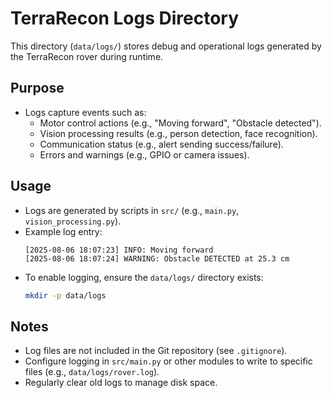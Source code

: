 # TerraRecon Logs Directory

This directory (`data/logs/`) stores debug and operational logs generated by the TerraRecon rover during runtime.

## Purpose
- Logs capture events such as:
  - Motor control actions (e.g., "Moving forward", "Obstacle detected").
  - Vision processing results (e.g., person detection, face recognition).
  - Communication status (e.g., alert sending success/failure).
  - Errors and warnings (e.g., GPIO or camera issues).

## Usage
- Logs are generated by scripts in `src/` (e.g., `main.py`, `vision_processing.py`).
- Example log entry:
  ```
  [2025-08-06 18:07:23] INFO: Moving forward
  [2025-08-06 18:07:24] WARNING: Obstacle DETECTED at 25.3 cm
  ```
- To enable logging, ensure the `data/logs/` directory exists:
  ```bash
  mkdir -p data/logs
  ```

## Notes
- Log files are not included in the Git repository (see `.gitignore`).
- Configure logging in `src/main.py` or other modules to write to specific files (e.g., `data/logs/rover.log`).
- Regularly clear old logs to manage disk space.